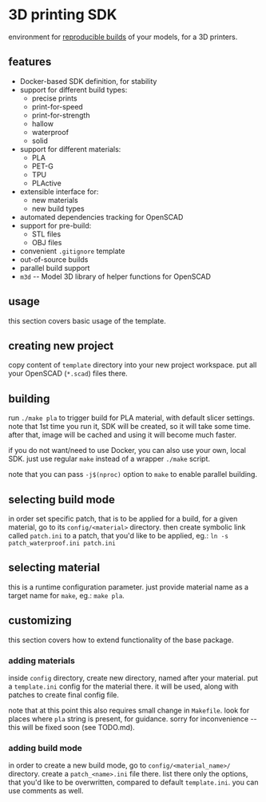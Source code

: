 # 3D printing SDK

environment for [reproducible builds](https://en.wikipedia.org/wiki/Reproducible_builds) of your models, for a 3D printers.


## features
* Docker-based SDK definition, for stability
* support for different build types:
  - precise prints
  - print-for-speed
  - print-for-strength
  - hallow
  - waterproof
  - solid
* support for different materials:
  - PLA
  - PET-G
  - TPU
  - PLActive
* extensible interface for:
  - new materials
  - new build types
* automated dependencies tracking for OpenSCAD
* support for pre-build:
  - STL files
  - OBJ files
* convenient `.gitignore` template
* out-of-source builds
* parallel build support
* `m3d` -- Model 3D library of helper functions for OpenSCAD


## usage

this section covers basic usage of the template.


## creating new project

copy content of `template` directory into your new project workspace.
put all your OpenSCAD (`*.scad`) files there.


## building

run `./make pla` to trigger build for PLA material, with default slicer settings.
note that 1st time you run it, SDK will be created, so it will take some time.
after that, image will be cached and using it will become much faster.

if you do not want/need to use Docker, you can also use your own, local SDK.
just use regular `make` instead of a wrapper `./make` script.

note that you can pass `-j$(nproc)` option to `make` to enable parallel building.


## selecting build mode

in order set specific patch, that is to be applied for a build, for a given material,
go to its `config/<material>` directory.
then create symbolic link called `patch.ini` to a patch, that you'd like to be applied, eg.:
`ln -s patch_waterproof.ini patch.ini`


## selecting material

this is a runtime configuration parameter.
just provide material name as a target name for `make`, eg.:
`make pla`.


## customizing

this section covers how to extend functionality of the base package.


### adding materials

inside `config` directory, create new directory, named after your material.
put a `template.ini` config for the material there.
it will be used, along with patches to create final config file.

note that at this point this also requires small change in `Makefile`.
look for places where `pla` string is present, for guidance.
sorry for inconvenience -- this will be fixed soon (see TODO.md).


### adding build mode

in order to create a new build mode, go to `config/<material_name>/` directory.
create a `patch_<name>.ini` file there.
list there only the options, that you'd like to be overwritten, compared to default `template.ini`.
you can use comments as well.
